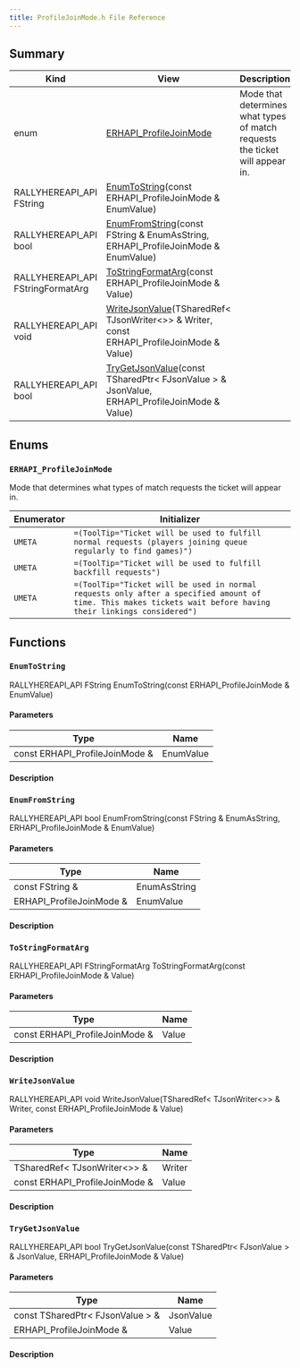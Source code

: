 ```yaml
---
title: ProfileJoinMode.h File Reference
---
```


## Summary
| Kind | View | Description |
|------|------|-------------|
|enum|[ERHAPI_ProfileJoinMode](/unreal-plugins/all/profilejoinmode_8h/#ProfileJoinMode_8h_1aea63cc93bb7b773becd1cca05141b7aa)|Mode that determines what types of match requests the ticket will appear in.|
|RALLYHEREAPI_API FString|[EnumToString](/unreal-plugins/all/profilejoinmode_8h/#ProfileJoinMode_8h_1a1bc0139e609cdafd8ea0ede308fd04cb)(const ERHAPI_ProfileJoinMode & EnumValue)||
|RALLYHEREAPI_API bool|[EnumFromString](/unreal-plugins/all/profilejoinmode_8h/#ProfileJoinMode_8h_1a5da2d13dbd2da1e01ee2caa83044bd61)(const FString & EnumAsString, ERHAPI_ProfileJoinMode & EnumValue)||
|RALLYHEREAPI_API FStringFormatArg|[ToStringFormatArg](/unreal-plugins/all/profilejoinmode_8h/#ProfileJoinMode_8h_1aa942211c453413538850a32975f94f60)(const ERHAPI_ProfileJoinMode & Value)||
|RALLYHEREAPI_API void|[WriteJsonValue](/unreal-plugins/all/profilejoinmode_8h/#ProfileJoinMode_8h_1a4ec08e4e7ecae22663203f0a5d3ccf9c)(TSharedRef< TJsonWriter<>> & Writer, const ERHAPI_ProfileJoinMode & Value)||
|RALLYHEREAPI_API bool|[TryGetJsonValue](/unreal-plugins/all/profilejoinmode_8h/#ProfileJoinMode_8h_1aa78aa2077a4312bf63b230be66e98a9b)(const TSharedPtr< FJsonValue > & JsonValue, ERHAPI_ProfileJoinMode & Value)||
## Enums




### `ERHAPI_ProfileJoinMode` <a id="ProfileJoinMode_8h_1aea63cc93bb7b773becd1cca05141b7aa"></a>
Mode that determines what types of match requests the ticket will appear in.



| Enumerator | Initializer|
|------------|------------|
|`UMETA`|`=(ToolTip="Ticket will be used to fulfill normal requests (players joining queue regularly to find games)")`|
|`UMETA`|`=(ToolTip="Ticket will be used to fulfill backfill requests")`|
|`UMETA`|`=(ToolTip="Ticket will be used in normal requests only after a specified amount of time. This makes tickets wait before having their linkings considered")`|



## Functions



### `EnumToString` <a id="ProfileJoinMode_8h_1a1bc0139e609cdafd8ea0ede308fd04cb"></a>

RALLYHEREAPI_API FString EnumToString(const ERHAPI_ProfileJoinMode & EnumValue)

#### Parameters

| Type | Name |
|------|------|
|const ERHAPI_ProfileJoinMode &|EnumValue|

#### Description






### `EnumFromString` <a id="ProfileJoinMode_8h_1a5da2d13dbd2da1e01ee2caa83044bd61"></a>

RALLYHEREAPI_API bool EnumFromString(const FString & EnumAsString, ERHAPI_ProfileJoinMode & EnumValue)

#### Parameters

| Type | Name |
|------|------|
|const FString &|EnumAsString|
|ERHAPI_ProfileJoinMode &|EnumValue|

#### Description






### `ToStringFormatArg` <a id="ProfileJoinMode_8h_1aa942211c453413538850a32975f94f60"></a>

RALLYHEREAPI_API FStringFormatArg ToStringFormatArg(const ERHAPI_ProfileJoinMode & Value)

#### Parameters

| Type | Name |
|------|------|
|const ERHAPI_ProfileJoinMode &|Value|

#### Description






### `WriteJsonValue` <a id="ProfileJoinMode_8h_1a4ec08e4e7ecae22663203f0a5d3ccf9c"></a>

RALLYHEREAPI_API void WriteJsonValue(TSharedRef< TJsonWriter<>> & Writer, const ERHAPI_ProfileJoinMode & Value)

#### Parameters

| Type | Name |
|------|------|
|TSharedRef< TJsonWriter<>> &|Writer|
|const ERHAPI_ProfileJoinMode &|Value|

#### Description






### `TryGetJsonValue` <a id="ProfileJoinMode_8h_1aa78aa2077a4312bf63b230be66e98a9b"></a>

RALLYHEREAPI_API bool TryGetJsonValue(const TSharedPtr< FJsonValue > & JsonValue, ERHAPI_ProfileJoinMode & Value)

#### Parameters

| Type | Name |
|------|------|
|const TSharedPtr< FJsonValue > &|JsonValue|
|ERHAPI_ProfileJoinMode &|Value|

#### Description







